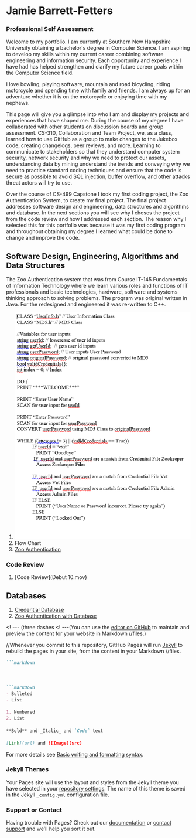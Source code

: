 # Jamie Barrett-Fetters

### Professional Self Assessment
Welcome to my portfolio. I am currently at Southern New Hampshire University obtaining a bachelor's degree in Computer Science. I am aspiring to develop my skills within my current career combining software engineering and information security. Each opportunity and experience I have had has helped strengthen and clarify my future career goals within the Computer Science field. 

I love bowling, playing software, mountain and road bicycling, riding motorcycle and spending time with family and friends. I am always up for an adventure whether it is on the motorcycle or enjoying time with my nephews. 

This page will give you a glimpse into who I am and display my projects and experiences that have shaped me. During the course of my degree I have collaborated with other students on discussion boards and group assessment. CS-310, Collaboration and Team Project, we, as a class, learned how to use GitHub as a group to make changes to the Jukebox code, creating changelogs, peer reviews, and more. Learning to communicate to stakeholders so that they understand computer system security, network security and why we need to protect our assets, understanding data by mining understand the trends and conveying why we need to practice standard coding techniques and ensure that the code is secure as possible to avoid SQL injection, buffer overflow, and other attacks threat actors will try to use.

Over the course of CS-499 Capstone I took my first coding project, the Zoo Authentication System, to create my final project. The final project addresses software design and engineering, data structures and algorithms and database. In the next sections you will see why I choses the project from the code review and how I addressed each section. The reason why I selected this for this portfolio was because it was my first coding program and throughout obtaining my degree I learned what could be done to change and improve the code.

## Software Design, Engineering, Algorithms and Data Structures

The Zoo Authentication system that was from Course IT-145 Fundamentals of Information Technology where we learn various roles and functions of IT professionals and basic technologies, hardware, software and systems thinking approach to solving problems. The program was original written in Java. For the redesigned and engineered it was re-written to C++.

1. ![Zoo Authenticaiton Pseudocode](assets/css/Pseudocode.png)
2. Flow Chart
3. [Zoo Authentication](https://github.com/JBFetters/ZooAuthentication)

### Code Review

1. [Code Review](Debut 10.mov)

## Databases

1. [Credential Database](https://github.com/JBFetters/Credentials-Database)
2. [Zoo Authentication with Database](https://github.com/JBFetters/ZooAuthenticationDatabase)

 <! --- (three dashes
<! ---(You can use the [editor on GitHub](https://github.com/JBFetters/JBFetters/edit/gh-pages/index.md) to maintain and preview the content for your website in Markdown //files.)

//Whenever you commit to this repository, GitHub Pages will run [Jekyll](https://jekyllrb.com/) to rebuild the pages in your site, from the content in your Markdown //files.
```markdown
```markdown



```markdown
- Bulleted
- List

1. Numbered
2. List

**Bold** and _Italic_ and `Code` text

[Link](url) and ![Image](src)


```

For more details see [Basic writing and formatting syntax](https://docs.github.com/en/github/writing-on-github/getting-started-with-writing-and-formatting-on-github/basic-writing-and-formatting-syntax).

### Jekyll Themes

Your Pages site will use the layout and styles from the Jekyll theme you have selected in your [repository settings](https://github.com/JBFetters/JBFetters/settings/pages). The name of this theme is saved in the Jekyll `_config.yml` configuration file.

### Support or Contact

Having trouble with Pages? Check out our [documentation](https://docs.github.com/categories/github-pages-basics/) or [contact support](https://support.github.com/contact) and we’ll help you sort it out.
